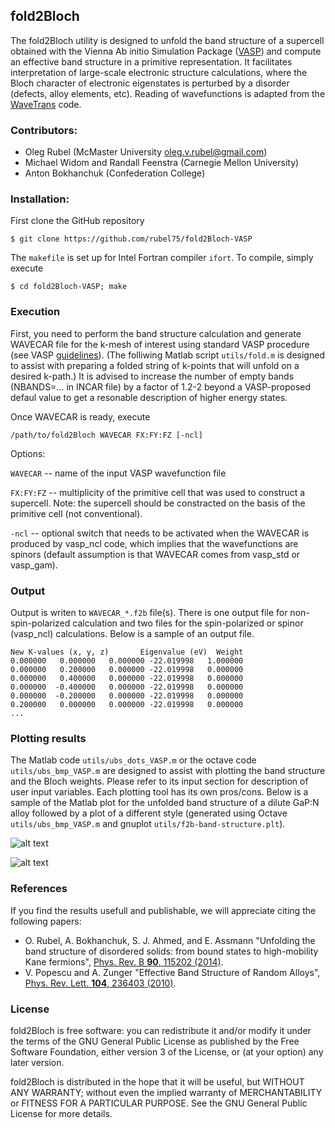 ## fold2Bloch

The fold2Bloch utility is designed to unfold the band structure of a supercell obtained with the Vienna Ab initio Simulation Package ([VASP](https://www.vasp.at)) and compute an effective band structure in a primitive representation. It facilitates interpretation of large-scale electronic structure calculations, where the Bloch character of electronic eigenstates is perturbed by a disorder (defects, alloy elements, etc). Reading of wavefunctions is adapted from the [WaveTrans](http://www.andrew.cmu.edu/user/feenstra/wavetrans) code.

### Contributors:
* Oleg Rubel (McMaster University <oleg.v.rubel@gmail.com>)
* Michael Widom and Randall Feenstra (Carnegie Mellon University)
* Anton Bokhanchuk (Confederation College)

### Installation:
First clone the GitHub repository

`$ git clone https://github.com/rubel75/fold2Bloch-VASP`

The `makefile` is set up for Intel Fortran compiler `ifort`. To compile, simply execute

`$ cd fold2Bloch-VASP; make`

### Execution
First, you need to perform the band structure calculation and generate WAVECAR file for the k-mesh of interest using standard VASP procedure (see VASP [guidelines](https://cms.mpi.univie.ac.at/wiki/index.php/Si_bandstructure)). (The folliwing Matlab script `utils/fold.m` is designed to assist with preparing a folded string of k-points that will unfold on a desired k-path.) It is advised to increase the number of empty bands (NBANDS=... in INCAR file) by a factor of 1.2-2 beyond a VASP-proposed defaul value to get a resonable description of higher energy states.

Once WAVECAR is ready, execute

`/path/to/fold2Bloch WAVECAR FX:FY:FZ [-ncl]`

Options:

  `WAVECAR` -- name of the input VASP wavefunction file

  `FX:FY:FZ` -- multiplicity of the primitive cell that was used to construct a supercell. Note: the supercell should be constracted on the basis of the primitive cell (not conventional).

  `-ncl` -- optional switch that needs to be activated when the WAVECAR is produced by vasp_ncl code, which implies that the wavefunctions are spinors (default assumption is that WAVECAR comes from vasp_std or vasp_gam).

### Output
Output is writen to `WAVECAR_*.f2b` file(s). There is one output file for non-spin-polarized calculation and two files for the spin-polarized or spinor (vasp_ncl) calculations. Below is a sample of an output file.

    New K-values (x, y, z)       Eigenvalue (eV)  Weight
    0.000000   0.000000   0.000000 -22.019998   1.000000
    0.000000   0.200000   0.000000 -22.019998   0.000000
    0.000000   0.400000   0.000000 -22.019998   0.000000
    0.000000  -0.400000   0.000000 -22.019998   0.000000
    0.000000  -0.200000   0.000000 -22.019998   0.000000
    0.200000   0.000000   0.000000 -22.019998   0.000000
    ...

### Plotting results
The Matlab code `utils/ubs_dots_VASP.m` or the octave code `utils/ubs_bmp_VASP.m` are designed to assist with plotting the band structure and the Bloch weights. Please refer to its input section for description of user input variables. Each plotting tool has its own pros/cons. Below is a sample of the Matlab plot for the unfolded band structure of a dilute GaP:N alloy followed by a plot of a different style (generated using Octave `utils/ubs_bmp_VASP.m` and gnuplot `utils/f2b-band-structure.plt`).

![alt text](https://github.com/rubel75/fold2Bloch-VASP/blob/master/graphics/GaP%2BN.png)

![alt text](https://github.com/rubel75/fold2Bloch-VASP/blob/master/graphics/GaP%2BN.png)


### References
If you find the results usefull and publishable, we will appreciate citing the following papers:
* O. Rubel, A. Bokhanchuk, S. J. Ahmed, and E. Assmann "Unfolding the band structure of disordered solids: from bound states to high-mobility Kane fermions", [Phys. Rev. B **90**, 115202 (2014)](http://olegrubel.mcmaster.ca/publications/2014/Rubel_PRB_90_115202.pdf).
* V. Popescu and A. Zunger "Effective Band Structure of Random Alloys", [Phys. Rev. Lett. **104**, 236403 (2010)](https://journals.aps.org/prl/abstract/10.1103/PhysRevLett.104.236403).

### License

fold2Bloch is free  software: you can redistribute  it and/or modify
it under the  terms of the GNU General Public  License as published by
the Free Software Foundation, either version  3 of the License, or (at
your option) any later version.

fold2Bloch is  distributed in the hope  that it will be useful, but
WITHOUT   ANY  WARRANTY;   without  even   the  implied   warranty  of
MERCHANTABILITY  or FITNESS  FOR A  PARTICULAR PURPOSE.   See  the GNU
General Public License for more details.
